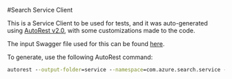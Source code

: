 #Search Service Client

This is a Service Client to be used for tests, and it was auto-generated using [AutoRest v2.0](https://github.com/Azure/autorest/blob/master/README.md), with some customizations made to the code.

The input Swagger file used for this can be found [here](https://github.com/Azure/azure-rest-api-specs/blob/master/specification/search/data-plane/Microsoft.Azure.Search.Service/stable/2019-05-06/searchservice.json).

To generate, use the following AutoRest command:

```cmd
autorest --output-folder=service --namespace=com.azure.search.service --azure-arm=true --add-credentials=true --java
```
